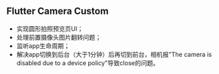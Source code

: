 ## Flutter Camera Custom
- 实现圆形拍照预览页UI；
- 处理前置摄像头图片翻转问题；
- 监听app生命周期；
- 解决app切换到后台（大于1分钟）后再切到前台，相机报"The camera is disabled due to a device policy"导致close的问题。
